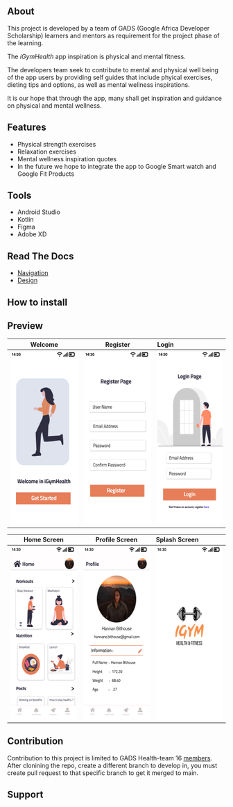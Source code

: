 ## About

This project is developed by a team of GADS (Google Africa Developer Scholarship) learners and mentors as requirement for the project phase of the learning.

The *iGymHealth* app inspiration is physical and mental fitness.

The developers team seek to contribute to mental and physical well being of the app users by providing self guides that include phyical exercises, dieting tips and options, as well as mental wellness inspirations.

It is our hope that through the app, many shall get inspiration and guidance on physical and mental wellness.

## Features
* Physical strength exercises
* Relaxation exercises
* Mental wellness inspiration quotes
* In the future we hope to integrate the app to Google Smart watch and Google Fit Products

## Tools
* Android Studio
* Kotlin
* Figma
* Adobe XD

## Read The Docs

+ [Navigation](docs/navigation.md)
+ [Design](docs/main.md)

## How to install

## Preview

  Welcome                |    Register        | Login
:-------------------------:|:-------------------------:|:----------------------
<img src="images/preview/welcome-page.png" height="400em" />|<img src="images/preview/register-page.png" height="400em" />|<img src="images/preview/login-page.png" height="400em" />


  Home Screen               |    Profile Screen        | Splash Screen
:-------------------------:|:-------------------------:|:----------------------
<img src="images/preview/home-screen.png" height="400em" />|<img src="images/preview/profile-screen.png" height="400em" />|<img src="images/preview/splash-screen.png" height="400em" />

## Contribution

Contribution to this project is limited to GADS Health-team 16 [members](CONTRIBUTING.md). After clonining the repo, create a different branch to develop in, you must create pull request to that specific branch to get it merged to main.

## Support


